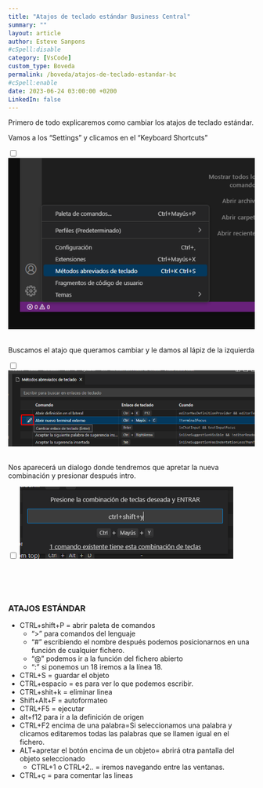 ```yaml
---
title: "Atajos de teclado estándar Business Central"
summary: ""
layout: article
author: Esteve Sanpons
#cSpell:disable
category: [VsCode]
custom_type: Boveda
permalink: /boveda/atajos-de-teclado-estandar-bc
#cSpell:enable
date: 2023-06-24 03:00:00 +0200
LinkedIn: false
---
```


Primero de todo explicaremos como cambiar los atajos de teclado estándar.

Vamos a los “Settings” y clicamos en el “Keyboard Shortcuts”

<input type="checkbox" id="image-checkbox-01" class="image-checkbox">
<label for="image-checkbox-01"  class="image-label">
    <img class="img-container" src="/assets/img/articles/atajos-de-teclado-estandar-bc/imagen01.png">
</label>
<br><br>

Buscamos el atajo que queramos cambiar y le damos al lápiz de la izquierda

<input type="checkbox" id="image-checkbox-02" class="image-checkbox">
<label for="image-checkbox-02"  class="image-label">
    <img class="img-container" src="/assets/img/articles/atajos-de-teclado-estandar-bc/imagen02.png">
</label>
<br><br>

Nos aparecerá un dialogo donde tendremos que apretar la nueva combinación y presionar después intro.

<input type="checkbox" id="image-checkbox-03" class="image-checkbox">
<label for="image-checkbox-03"  class="image-label">
    <img class="img-container" src="/assets/img/articles/atajos-de-teclado-estandar-bc/imagen03.png">
</label>
<br><br>
 
<br><br>

### ATAJOS ESTÁNDAR

- CTRL+shift+P = abrir paleta de comandos
    - “>” para comandos del lenguaje
    - “#” escribiendo el nombre después podemos posicionarnos en una función de cualquier fichero.
    - “@” podemos ir a la función del fichero abierto
    - “:” si ponemos un 18 iremos a la línea 18.
- CTRL+S = guardar el objeto
- CTRL+espacio = es para ver lo que podemos escribir.
- CTRL+shit+k = eliminar linea
- Shift+Alt+F = autoformateo
- CTRL+F5 = ejecutar
- alt+f12 para ir a la definición de origen
- CTRL+F2 encima de una palabra=Si seleccionamos una palabra y clicamos editaremos todas las palabras que se llamen igual en el fichero.
- ALT+apretar el botón encima de un objeto= abrirá otra pantalla del objeto seleccionado
    - CTRL+1 o CTRL+2.. = iremos navegando entre las ventanas.
- CTRL+ç = para comentar las lineas

